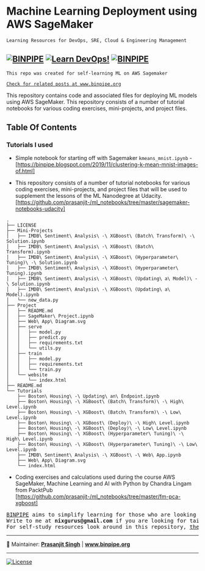 # Machine Learning Deployment using AWS SageMaker


`Learning Resources for DevOps, SRE, Cloud & Engineering Management`

[![BINPIPE](https://img.shields.io/badge/BINPIPE-YouTube-red)](https://www.youtube.com/channel/UCPTgt4Wo0MAnuzNEEZlk90A)
[![Learn DevOps!](https://img.shields.io/badge/BINPIPE-Learn--DevOps-orange)](https://github.com/BINPIPE/resources/blob/master/devops-lesson-plans.md)
[![BINPIPE](https://img.shields.io/badge/Live--Classroom-blue)](https://forms.gle/tDJxDyj2nJyfsgsk7)
---



```
This repo was created for self-learning ML on AWS Sagemaker
```
[`Check for related posts at www.binpipe.org`](https://www.binpipe.org)

This repository contains code and associated files for deploying ML models using AWS SageMaker. This repository consists of a number of tutorial notebooks for various coding exercises, mini-projects, and project files.

## Table Of Contents

### Tutorials I used

* Simple notebook for starting off with Sagemaker `kmeans_mnist.ipynb` -  [https://binpipe.blogspot.com/2019/11/clustering-k-mean-mnist-images-of.html]


* This repository consists of a number of tutorial notebooks for various coding exercises, mini-projects, and project files that will be used to supplement the lessons of the ML Nanodegree at Udacity. [https://github.com/prasanjit-/ml_notebooks/tree/master/sagemaker-notebooks-udacity]

```
.
├── LICENSE
├── Mini-Projects
│   ├── IMDB\ Sentiment\ Analysis\ -\ XGBoost\ (Batch\ Transform)\ -\ Solution.ipynb
│   ├── IMDB\ Sentiment\ Analysis\ -\ XGBoost\ (Batch\ Transform).ipynb
│   ├── IMDB\ Sentiment\ Analysis\ -\ XGBoost\ (Hyperparameter\ Tuning)\ -\ Solution.ipynb
│   ├── IMDB\ Sentiment\ Analysis\ -\ XGBoost\ (Hyperparameter\ Tuning).ipynb
│   ├── IMDB\ Sentiment\ Analysis\ -\ XGBoost\ (Updating\ a\ Model)\ -\ Solution.ipynb
│   ├── IMDB\ Sentiment\ Analysis\ -\ XGBoost\ (Updating\ a\ Model).ipynb
│   └── new_data.py
├── Project
│   ├── README.md
│   ├── SageMaker\ Project.ipynb
│   ├── Web\ App\ Diagram.svg
│   ├── serve
│   │   ├── model.py
│   │   ├── predict.py
│   │   ├── requirements.txt
│   │   └── utils.py
│   ├── train
│   │   ├── model.py
│   │   ├── requirements.txt
│   │   └── train.py
│   └── website
│       └── index.html
├── README.md
└── Tutorials
    ├── Boston\ Housing\ -\ Updating\ an\ Endpoint.ipynb
    ├── Boston\ Housing\ -\ XGBoost\ (Batch\ Transform)\ -\ High\ Level.ipynb
    ├── Boston\ Housing\ -\ XGBoost\ (Batch\ Transform)\ -\ Low\ Level.ipynb
    ├── Boston\ Housing\ -\ XGBoost\ (Deploy)\ -\ High\ Level.ipynb
    ├── Boston\ Housing\ -\ XGBoost\ (Deploy)\ -\ Low\ Level.ipynb
    ├── Boston\ Housing\ -\ XGBoost\ (Hyperparameter\ Tuning)\ -\ High\ Level.ipynb
    ├── Boston\ Housing\ -\ XGBoost\ (Hyperparameter\ Tuning)\ -\ Low\ Level.ipynb
    ├── IMDB\ Sentiment\ Analysis\ -\ XGBoost\ -\ Web\ App.ipynb
    ├── Web\ App\ Diagram.svg
    └── index.html
```
* Coding exercises and calculations used during the course AWS SageMaker, Machine Learning and AI with Python by Chandra Lingam from PacktPub [https://github.com/prasanjit-/ml_notebooks/tree/master/fm-pca-xgboost]






<pre>
<a href="https://www.binpipe.org">BINPIPE</a> aims to simplify learning for those who are looking to make a foothold in the industry. 
Write to me at <b>nixgurus@gmail.com</b> if you are looking for tailor-made training sessions. 
For self-study resources look around in this repository, <a href="https://www.binpipe.org/">the Binpipe Blog</a> and <a href="https://www.youtube.com/channel/UCPTgt4Wo0MAnuzNEEZlk90A">Youtube Channel</a>.
</pre>

___
:ledger: Maintainer: **[Prasanjit Singh](https://www.linkedin.com/in/prasanjit-singh)** | **www.binpipe.org**
___

[![License](https://img.shields.io/badge/License-Apache%202.0-blue.svg)](https://opensource.org/licenses/Apache-2.0)
